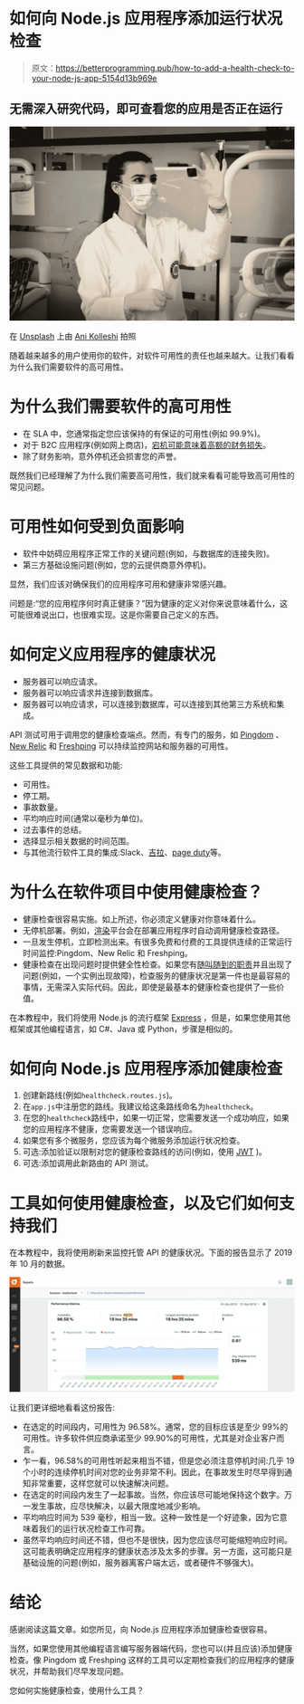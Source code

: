 # 如何向 Node.js 应用程序添加运行状况检查

> 原文：<https://betterprogramming.pub/how-to-add-a-health-check-to-your-node-js-app-5154d13b969e>

## 无需深入研究代码，即可查看您的应用是否正在运行

![](img/24899f897e5b5629ddc60d5820379b47.png)

在 [Unsplash](https://unsplash.com?utm_source=medium&utm_medium=referral) 上由 [Ani Kolleshi](https://unsplash.com/@anikolleshi?utm_source=medium&utm_medium=referral) 拍照

随着越来越多的用户使用你的软件，对软件可用性的责任也越来越大。让我们看看为什么我们需要软件的高可用性。

# 为什么我们需要软件的高可用性

*   在 SLA 中，您通常指定您应该保持的有保证的可用性(例如 99.9%)。
*   对于 B2C 应用程序(例如网上商店)，[宕机可能意味着高额的财务损失](https://venturebeat.com/2013/08/16/3-minute-outage-costs-google-545000-in-revenue/)。
*   除了财务影响，意外停机还会损害您的声誉。

既然我们已经理解了为什么我们需要高可用性，我们就来看看可能导致高可用性的常见问题。

# 可用性如何受到负面影响

*   软件中妨碍应用程序正常工作的关键问题(例如，与数据库的连接失败)。
*   第三方基础设施问题(例如，您的云提供商意外停机)。

显然，我们应该对确保我们的应用程序可用和健康非常感兴趣。

问题是:“您的应用程序何时真正健康？”因为健康的定义对你来说意味着什么，这可能很难说出口，也很难实现。这是你需要自己定义的东西。

# 如何定义应用程序的健康状况

*   服务器可以响应请求。
*   服务器可以响应请求并连接到数据库。
*   服务器可以响应请求，可以连接到数据库，可以连接到其他第三方系统和集成。

API 测试可用于调用您的健康检查端点。然而，有专门的服务，如 [Pingdom](https://www.pingdom.com/) 、 [New Relic](https://newrelic.com/) 和 [Freshping](https://www.freshworks.com/website-monitoring/) 可以持续监控网站和服务器的可用性。

这些工具提供的常见数据和功能:

*   可用性。
*   停工期。
*   事故数量。
*   平均响应时间(通常以毫秒为单位)。
*   过去事件的总结。
*   选择显示相关数据的时间范围。
*   与其他流行软件工具的集成:Slack、[吉拉](https://www.atlassian.com/software/jira)、[page duty](https://www.pagerduty.com/)等。

# 为什么在软件项目中使用健康检查？

*   健康检查很容易实施。如上所述，你必须定义健康对你意味着什么。
*   无停机部署。例如，[渲染](https://render.com/docs/zero-downtime-deploys)平台会在部署应用程序时自动调用健康检查路径。
*   一旦发生停机，立即检测出来。有很多免费和付费的工具提供连续的正常运行时间监控:Pingdom、New Relic 和 Freshping。
*   健康检查在出现问题时提供健全性检查。如果您有[随叫随到的职责](https://www.pagerduty.com/resources/learn/call-rotations-schedules/)并且出现了问题(例如，一个实例出现故障)，检查服务的健康状况是第一件也是最容易的事情，无需深入实际代码。因此，即使是最基本的健康检查也提供了一些价值。

在本教程中，我们将使用 Node.js 的流行框架 [Express](https://expressjs.com/) ，但是，如果您使用其他框架或其他编程语言，如 C#、Java 或 Python，步骤是相似的。

# 如何向 Node.js 应用程序添加健康检查

1.  创建新路线(例如`healthcheck.routes.js`)。
2.  在`app.js`中注册您的路线。我建议给这条路线命名为`healthcheck`。
3.  在您的`healthcheck`路线中，如果一切正常，您需要发送一个成功响应，如果您的应用程序不健康，您需要发送一个错误响应。
4.  如果您有多个微服务，您应该为每个微服务添加运行状况检查。
5.  可选:添加验证以限制对您的健康检查路线的访问(例如，使用 [JWT](https://jwt.io/) )。
6.  可选:添加调用此新路由的 API 测试。

# 工具如何使用健康检查，以及它们如何支持我们

在本教程中，我将使用刷新来监控托管 API 的健康状况。下面的报告显示了 2019 年 10 月的数据。

![](img/0f0b5dc1789752408f86efb97fcc01af.png)

让我们更详细地看看这份报告:

*   在选定的时间段内，可用性为 96.58%。通常，您的目标应该是至少 99%的可用性。许多软件供应商承诺至少 99.90%的可用性，尤其是对企业客户而言。
*   乍一看，96.58%的可用性听起来相当不错，但是您必须注意停机时间:几乎 19 个小时的连续停机时间对您的业务非常不利。因此，在事故发生时尽早得到通知非常重要，这样您就可以快速解决问题。
*   在选定的时间段内发生了一起事故。当然，你应该尽可能地保持这个数字。万一发生事故，应尽快解决，以最大限度地减少影响。
*   平均响应时间为 539 毫秒，相当一致。这种一致性是一个好迹象，因为它意味着我们的运行状况检查工作可靠。
*   虽然平均响应时间还不错，但也不是很快，因为您应该尽可能缩短响应时间。这可能表明确定应用程序的健康状态涉及太多的步骤。另一方面，这可能只是基础设施的问题(例如，服务器离客户端太远，或者硬件不够强大)。

# 结论

感谢阅读这篇文章。如您所见，向 Node.js 应用程序添加健康检查很容易。

当然，如果您使用其他编程语言编写服务器端代码，您也可以(并且应该)添加健康检查。像 Pingdom 或 Freshping 这样的工具可以定期检查我们的应用程序的健康状况，并帮助我们尽早发现问题。

您如何实施健康检查，使用什么工具？